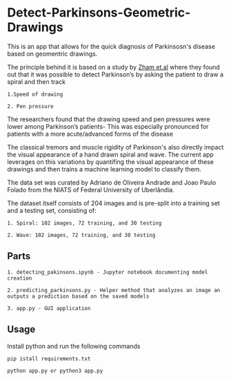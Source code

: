 # Detect-Parkinsons-Geometric-Drawings
This is an app that allows for the quick diagnosis of Parkinsosn's disease based on geomentric drawings.

The principle behind it is based on a study by [Zham et.al](https://www.frontiersin.org/articles/10.3389/fneur.2017.00435/full) where they found out that it was possible 
to detect Parkinson’s by asking the patient to draw a spiral and then track

    1.Speed of drawing
  
    2. Pen pressure

The researchers found that the drawing speed and pen pressures were lower among Parkinson’s patients- This was especially pronounced for patients with a more acute/advanced forms of the disease

The classical tremors and muscle rigidity of Parkinson's also directly impact the visual appearance of a hand drawn spiral and wave. 
The current app leverages on this variations by quantifing the visual appearance of these drawings and then trains a machine learning model to classify them.

The data set was curated by Adriano de Oliveira Andrade and Joao Paulo Folado from the NIATS of Federal University of Uberlândia.

The dataset itself consists of 204 images and is pre-split into a training set and a testing set, consisting of:

    1. Spiral: 102 images, 72 training, and 30 testing
    
    2. Wave: 102 images, 72 training, and 30 testing
    
## Parts
    1. detecting_pakinsons.ipynb - Jupyter notebook documenting model creation
    
    2. predicting_parkinsons.py - Helper method that analyzes an image an outputs a prediction based on the saved models
    
    3. app.py - GUI application
    
## Usage
Install python and run the following commands

    pip istall requirements.txt
    
    python app.py or python3 app.py
